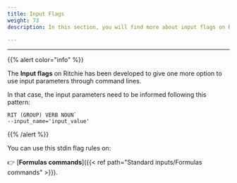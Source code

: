 ```yaml
---
title: Input Flags
weight: 73
description: In this section, you will find more about input flags on Ritchie. 

---
```

---

{{% alert color="info" %}}

The **Input flags** on Ritchie has been developed to give one more option to use input parameters through command lines.   
  
In that case, the input parameters need to be informed following this pattern:

```text
RIT (GROUP) VERB NOUN` 
--input_name='input_value'
``` 
{{% /alert %}}

You can use this stdin flag rules on:

👉 [**Formulas commands**]({{< ref path="Standard inputs/Formulas commands" >}}).